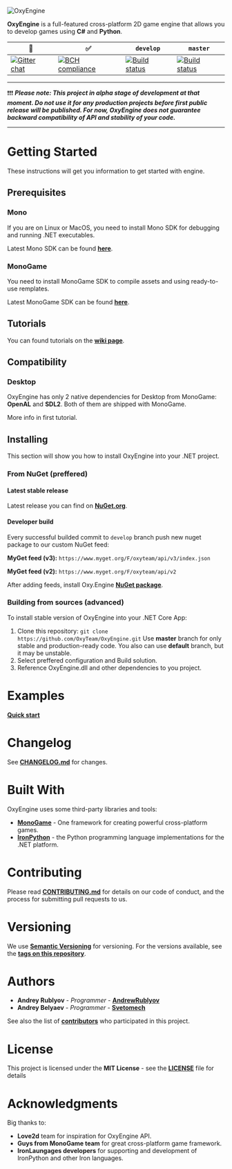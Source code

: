 ![OxyEngine](https://i.imgur.com/BjjCdjB.png)

**OxyEngine** is a full-featured cross-platform 2D game engine that allows you to develop games using **C#** and **Python**.

| :speech_balloon: | :white_check_mark: | `develop` | `master` |
|---------|---------|---------|--------|
| [![Gitter chat](https://badges.gitter.im/gitterHQ/gitter.png)](https://gitter.im/OxyEngine/Lobby) | [![BCH compliance](https://bettercodehub.com/edge/badge/OxyTeam/OxyEngine?branch=develop)](https://bettercodehub.com/) | [![Build status](https://ci.appveyor.com/api/projects/status/tyg13hjkm01vb3yd/branch/develop?svg=true)](https://ci.appveyor.com/project/AndrewRublyov/oxyengine-y2q1n/branch/develop) | [![Build status](https://ci.appveyor.com/api/projects/status/tyg13hjkm01vb3yd/branch/master?svg=true)](https://ci.appveyor.com/project/AndrewRublyov/oxyengine-y2q1n/branch/master) |

---

:exclamation::exclamation::exclamation:
***Please note: 
This project in alpha stage of development at that moment. Do not use it for any production projects before first public release will be published. For now, OxyEngine does not guarantee backward compatibility of API and stability of your code.***

---


# Getting Started

These instructions will get you information to get started with engine.


## Prerequisites

### Mono

If you are on Linux or MacOS, you need to install Mono SDK for debugging and running .NET executables.

Latest Mono SDK can be found **[here](https://www.mono-project.com/download/stable/)**.

### MonoGame

You need to install MonoGame SDK to compile assets and using ready-to-use remplates.

Latest MonoGame SDK can be found **[here](http://www.monogame.net/downloads/)**.


## Tutorials

You can found tutorials on the **[wiki page](wiki)**.

## Compatibility

### Desktop
OxyEngine has only 2 native dependencies for Desktop from MonoGame: **OpenAL** and **SDL2**. Both of them are shipped with MonoGame.

More info in first tutorial.

## Installing
This section will show you how to install OxyEngine into your .NET project.

### From NuGet (preffered)

#### Latest stable release

Latest release you can find on **[NuGet.org](https://www.nuget.org/packages?q=OxyEngine)**.

#### Developer build

Every successful builded commit to `develop` branch push new nuget package to our custom NuGet feed:

**MyGet feed (v3):** `https://www.myget.org/F/oxyteam/api/v3/index.json`

**MyGet feed (v2):** `https://www.myget.org/F/oxyteam/api/v2`

After adding feeds, install Oxy.Engine **[NuGet package](https://www.myget.org/feed/oxyteam/package/nuget/Oxy.Framework)**.

### Building from sources (advanced)
To install stable version of OxyEngine into your .NET Core App:
1. Сlone this repository:
 `git clone https://github.com/OxyTeam/OxyEngine.git` 
  Use **master** branch for only stable and production-ready code. 
  You also can use **default** branch, but it may be unstable.
2. Select preffered configuration and Build solution.
3. Reference OxyEngine.dll and other dependencies to you project.
  
  
# Examples

**[Quick start](https://github.com/OxyTeam/WIki/tree/master/Tutorials/quick-start-for-building-prototypes/QuickStart)**


# Changelog

See **[CHANGELOG.md](CHANGELOG.md)** for changes.

# Built With
OxyEngine uses some third-party libraries and tools:

* **[MonoGame](http://www.monogame.net/)** - One framework for creating powerful cross-platform games.
* **[IronPython](http://ironpython.net/)** - the Python programming language implementations for the .NET platform.


# Contributing

Please read **[CONTRIBUTING.md](CONTRIBUTING.md)** for details on our code of conduct, and the process for submitting pull requests to us.


# Versioning

We use **[Semantic Versioning](http://semver.org/)** for versioning. For the versions available, see the **[tags on this repository](https://github.com/OxyTeam/OxyEngine/tags)**. 


# Authors

* **Andrey Rublyov** - *Programmer* - **[AndrewRublyov](https://github.com/AndrewRublyov)**
* **Andrey Belyaev** - *Programmer* - **[Svetomech](https://github.com/Svetomech)**

See also the list of **[contributors](https://github.com/OxyTeam/OxyEngine/contributors)** who participated in this project.


# License

This project is licensed under the **MIT License** - see the **[LICENSE](LICENSE)** file for details


# Acknowledgments

Big thanks to:
* **Love2d** team for inspiration for OxyEngine API.
* **Guys from MonoGame team** for great cross-platform game framework.
* **IronLaungages developers** for supporting and development of IronPython and other Iron languages.

